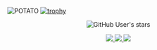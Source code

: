 ![POTATO](https://github-readme-stats.vercel.app/api?username=python-coding-404&show_icons=true&theme=radical)
[![trophy](https://hacked-github-stat-trophies.vercel.app/?username=python-coding-404&theme=onedark&column=5)](https://github.com/ryo-ma/github-profile-trophy)



<div align="center">
  
  ![GitHub User's stars](https://img.shields.io/github/stars/python-coding-404?style=flat-square&affiliations=OWNER%2CCOLLABORATOR&label=GH%20stars)
  
  
</div>



<div align="center">
  <a href="https://github.com/vn7n24fzkq/github-profile-summary-cards">
    <img src="https://github-profile-summary-cards.vercel.app/api/cards/profile-details?username=python-coding-404&theme=github" />
  </a>
  <a href="https://github.com/vn7n24fzkq/github-profile-summary-cards">
    <img src="https://github-profile-summary-cards.vercel.app/api/cards/stats?username=python-coding-404&theme=github" />
  </a>
  <a href="https://github.com/vn7n24fzkq/github-profile-summary-cards">
    <img src="https://github-profile-summary-cards.vercel.app/api/cards/repos-per-language?username=python-coding-404&theme=github" />
  </a>
</div>
